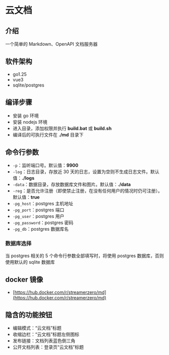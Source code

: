 # 云文档

## 介绍

一个简单的 Markdown、OpenAPI 文档服务器

## 软件架构

- go1.25
- vue3
- sqlite/postgres

## 编译步骤

- 安装 go 环境
- 安装 nodejs 环境
- 进入目录，添加权限并执行 **build.bat** 或 **build.sh**
- 编译后的可执行文件在 **./md** 目录下

## 命令行参数

- `-p`：监听端口号。默认值：**9900**
- `-log`：日志目录，存放近 30 天的日志，设置为空则不生成日志文件。默认值：**./logs**
- `-data`：数据目录，存放数据库文件和图片。默认值：**./data**
- `-reg`：是否允许注册（即使禁止注册，在没有任何用户的情况时仍可注册）。默认值：**true**
- `-pg_host`：postgres 主机地址
- `-pg_port`：postgres 端口
- `-pg_user`：postgres 用户
- `-pg_password`：postgres 密码
- `-pg_db`：postgres 数据库名

### 数据库选择

当 postgres 相关的 5 个命令行参数全部填写时，将使用 postgres 数据库，否则使用默认的 sqlite 数据库

## docker 镜像

- [https://hub.docker.com/r/streamerzero/md](https://hub.docker.com/r/streamerzero/md)

## 隐含的功能按钮

- 编辑模式：“云文档”标题
- 收缩边栏：“云文档”标题左侧图标
- 发布链接：文档列表蓝色倒三角
- 公开文档列表：登录页“云文档”标题

